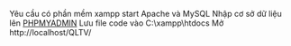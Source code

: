 Yêu cầu có phần mềm xampp
start Apache và MySQL
Nhập cơ sở dữ liệu lên [PHPMYADMIN](http://localhost/phpmyadmin/)
Lưu file code vào C:\xampp\htdocs
Mở http://localhost/QLTV/
